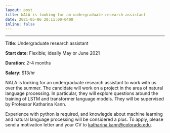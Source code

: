 ```yaml
---
layout: post
title: NALA is looking for an undergraduate research assistant
date: 2021-05-06 20:11:00-0400
inline: false
---
```


***

<b>Title</b>: Undergraduate research assistant

<b>Start date</b>: Flexible; ideally May or June 2021

<b>Duration</b>: 2-4 months

<b>Salary</b>: $13/hr


NALA is looking for an undergraduate research assistant to work with us over the summer. The candidate will work on a project in the area of natural language processing. In particular, they will explore questions around the training of LSTM and transformer language models. They will be supervised by Professor Katharina Kann.

Experience with python is required, and knowlegde about machine learning and natural language processing will be considered a plus. To apply, please send a motivation letter and your CV to katharina.kann@colorado.edu.

